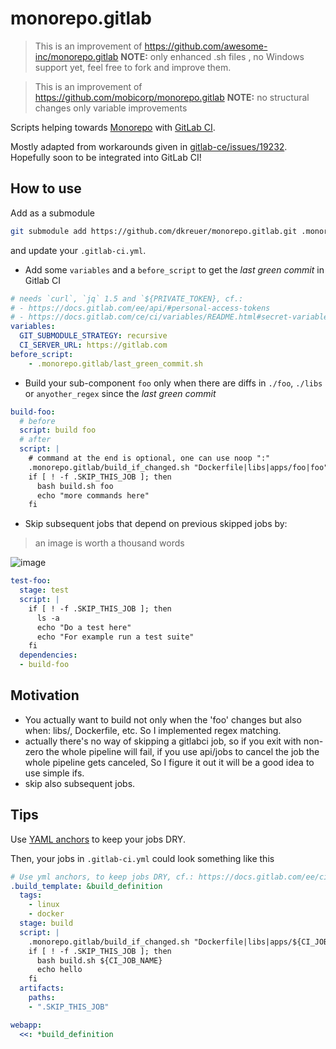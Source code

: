 # monorepo.gitlab
> This is an improvement of https://github.com/awesome-inc/monorepo.gitlab
> **NOTE:** only enhanced .sh files , no Windows support yet, feel free to fork and improve them.

> This is an improvement of https://github.com/mobicorp/monorepo.gitlab
> **NOTE:** no structural changes only variable improvements

Scripts helping towards [Monorepo](https://medium.com/@maoberlehner/monorepos-in-the-wild-33c6eb246cb9) with [GitLab CI](https://docs.gitlab.com/ee/ci/yaml/).

Mostly adapted from workarounds given in [gitlab-ce/issues/19232](https://gitlab.com/gitlab-org/gitlab-ce/issues/19232).
Hopefully soon to be integrated into GitLab CI!

## How to use

Add as a submodule

```bash
git submodule add https://github.com/dkreuer/monorepo.gitlab.git .monorepo.gitlab
```

and update your `.gitlab-ci.yml`.

- Add some `variables` and a `before_script` to get the *last green commit* in Gitlab CI

```yml
# needs `curl`, `jq` 1.5 and `${PRIVATE_TOKEN}, cf.:
# - https://docs.gitlab.com/ee/api/#personal-access-tokens
# - https://docs.gitlab.com/ce/ci/variables/README.html#secret-variables
variables:
  GIT_SUBMODULE_STRATEGY: recursive
  CI_SERVER_URL: https://gitlab.com
before_script:
    - .monorepo.gitlab/last_green_commit.sh
```

- Build your sub-component `foo` only when there are diffs in `./foo`, `./libs` or `anyother_regex` since the *last green commit*

```yml
build-foo:
  # before
  script: build foo
  # after
  script: |
    # command at the end is optional, one can use noop ":"
    .monorepo.gitlab/build_if_changed.sh "Dockerfile|libs|apps/foo|foo"
    if [ ! -f .SKIP_THIS_JOB ]; then
      bash build.sh foo
      echo "more commands here"
    fi
```

- Skip subsequent jobs that depend on previous skipped jobs by:

> an image is worth a thousand words

![image](skip_jobs.png)

```yml
test-foo:
  stage: test
  script: |
    if [ ! -f .SKIP_THIS_JOB ]; then
      ls -a
      echo "Do a test here"
      echo "For example run a test suite"
    fi
  dependencies:
  - build-foo
```


## Motivation

* You actually want to build not only when the 'foo' changes but also when: libs/, Dockerfile, etc. So I implemented regex matching.
* actually there's no way of skipping a gitlabci job, so if you exit with non-zero the whole pipeline will fail, if you use api/jobs to cancel the job the whole pipeline gets canceled, So I figure it out it will be a good idea to use simple ifs.
* skip also subsequent jobs.

## Tips

Use [YAML anchors](http://blog.daemonl.com/2016/02/yaml.html#yaml-anchors-references-extend) to keep your jobs DRY.

Then, your jobs in `.gitlab-ci.yml` could look something like this

```yml
# Use yml anchors, to keep jobs DRY, cf.: https://docs.gitlab.com/ee/ci/yaml/#anchors
.build_template: &build_definition
  tags:
    - linux
    - docker
  stage: build
  script: |
    .monorepo.gitlab/build_if_changed.sh "Dockerfile|libs|apps/${CI_JOB_NAME}"  ":"
    if [ ! -f .SKIP_THIS_JOB ]; then
      bash build.sh ${CI_JOB_NAME}
      echo hello
    fi
  artifacts:
    paths:
    - ".SKIP_THIS_JOB"

webapp:
  <<: *build_definition

```
